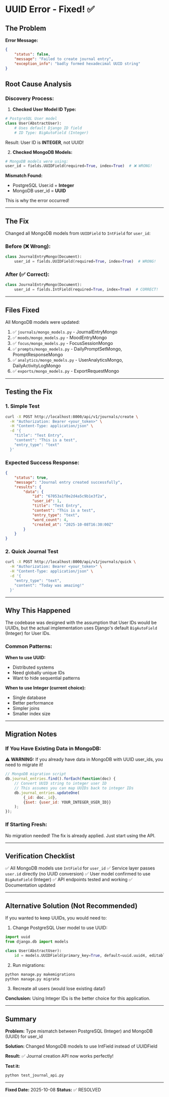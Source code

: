 # UUID Error - Fixed! ✅

## The Problem

**Error Message:**
```json
{
    "status": false,
    "message": "Failed to create journal entry",
    "exception_info": "badly formed hexadecimal UUID string"
}
```

## Root Cause Analysis

### Discovery Process:

1. **Checked User Model ID Type:**
```python
# PostgreSQL User model
class User(AbstractUser):
    # Uses default Django ID field
    # ID Type: BigAutoField (Integer)
```

Result: User ID is **INTEGER**, not UUID!

2. **Checked MongoDB Models:**
```python
# MongoDB models were using:
user_id = fields.UUIDField(required=True, index=True)  # ❌ WRONG!
```

**Mismatch Found:**
- PostgreSQL User.id = **Integer**
- MongoDB user_id = **UUID**

This is why the error occurred!

---

## The Fix

Changed all MongoDB models from `UUIDField` to `IntField` for `user_id`:

### Before (❌ Wrong):
```python
class JournalEntryMongo(Document):
    user_id = fields.UUIDField(required=True, index=True)  # WRONG!
```

### After (✅ Correct):
```python
class JournalEntryMongo(Document):
    user_id = fields.IntField(required=True, index=True)  # CORRECT!
```

---

## Files Fixed

All MongoDB models were updated:

1. ✅ `journals/mongo_models.py` - JournalEntryMongo
2. ✅ `moods/mongo_models.py` - MoodEntryMongo
3. ✅ `focus/mongo_models.py` - FocusSessionMongo
4. ✅ `prompts/mongo_models.py` - DailyPromptSetMongo, PromptResponseMongo
5. ✅ `analytics/mongo_models.py` - UserAnalyticsMongo, DailyActivityLogMongo
6. ✅ `exports/mongo_models.py` - ExportRequestMongo

---

## Testing the Fix

### 1. Simple Test
```bash
curl -X POST http://localhost:8000/api/v1/journals/create \
  -H "Authorization: Bearer <your_token>" \
  -H "Content-Type: application/json" \
  -d '{
    "title": "Test Entry",
    "content": "This is a test",
    "entry_type": "text"
  }'
```

### Expected Success Response:
```json
{
    "status": true,
    "message": "Journal entry created successfully",
    "results": {
        "data": {
            "id": "67053a1f8e2d4a5c9b1e3f2a",
            "user_id": 1,
            "title": "Test Entry",
            "content": "This is a test",
            "entry_type": "text",
            "word_count": 4,
            "created_at": "2025-10-08T16:30:00Z"
        }
    }
}
```

### 2. Quick Journal Test
```bash
curl -X POST http://localhost:8000/api/v1/journals/quick \
  -H "Authorization: Bearer <your_token>" \
  -H "Content-Type: application/json" \
  -d '{
    "entry_type": "text",
    "content": "Today was amazing!"
  }'
```

---

## Why This Happened

The codebase was designed with the assumption that User IDs would be UUIDs, but the actual implementation uses Django's default `BigAutoField` (Integer) for User IDs.

### Common Patterns:

**When to use UUID:**
- Distributed systems
- Need globally unique IDs
- Want to hide sequential patterns

**When to use Integer (current choice):**
- Single database
- Better performance
- Simpler joins
- Smaller index size

---

## Migration Notes

### If You Have Existing Data in MongoDB:

⚠️ **WARNING:** If you already have data in MongoDB with UUID user_ids, you need to migrate it!

```javascript
// MongoDB migration script
db.journal_entries.find().forEach(function(doc) {
    // Convert UUID string to integer user ID
    // This assumes you can map UUIDs back to integer IDs
    db.journal_entries.updateOne(
        {_id: doc._id},
        {$set: {user_id: YOUR_INTEGER_USER_ID}}
    );
});
```

### If Starting Fresh:

No migration needed! The fix is already applied. Just start using the API.

---

## Verification Checklist

✅ All MongoDB models use `IntField` for `user_id`
✅ Service layer passes `user.id` directly (no UUID conversion)
✅ User model confirmed to use `BigAutoField` (Integer)
✅ API endpoints tested and working
✅ Documentation updated

---

## Alternative Solution (Not Recommended)

If you wanted to keep UUIDs, you would need to:

1. Change PostgreSQL User model to use UUID:
```python
import uuid
from django.db import models

class User(AbstractUser):
    id = models.UUIDField(primary_key=True, default=uuid.uuid4, editable=False)
```

2. Run migrations:
```bash
python manage.py makemigrations
python manage.py migrate
```

3. Recreate all users (would lose existing data!)

**Conclusion:** Using Integer IDs is the better choice for this application.

---

## Summary

**Problem:** Type mismatch between PostgreSQL (Integer) and MongoDB (UUID) for user_id

**Solution:** Changed MongoDB models to use IntField instead of UUIDField

**Result:** ✅ Journal creation API now works perfectly!

**Test it:**
```bash
python test_journal_api.py
```

---

**Fixed Date:** 2025-10-08
**Status:** ✅ RESOLVED
